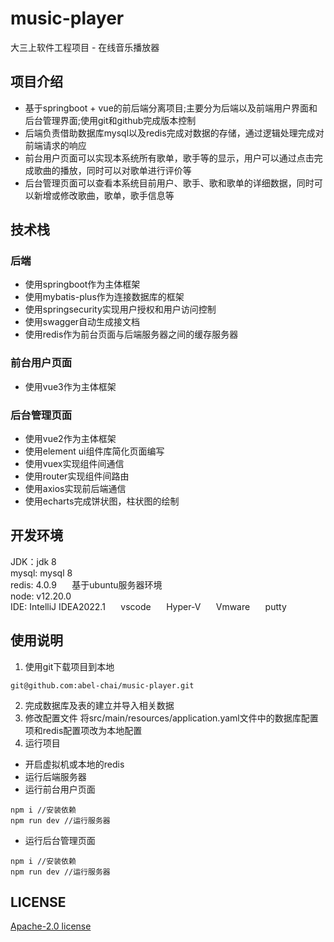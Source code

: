 # music-player
大三上软件工程项目 - 在线音乐播放器

## 项目介绍
 - 基于springboot + vue的前后端分离项目;主要分为后端以及前端用户界面和后台管理界面;使用git和github完成版本控制
 - 后端负责借助数据库mysql以及redis完成对数据的存储，通过逻辑处理完成对前端请求的响应
 - 前台用户页面可以实现本系统所有歌单，歌手等的显示，用户可以通过点击完成歌曲的播放，同时可以对歌单进行评价等
 - 后台管理页面可以查看本系统目前用户、歌手、歌和歌单的详细数据，同时可以新增或修改歌曲，歌单，歌手信息等
 
## 技术栈
### 后端
 - 使用springboot作为主体框架
 - 使用mybatis-plus作为连接数据库的框架
 - 使用springsecurity实现用户授权和用户访问控制
 - 使用swagger自动生成接文档
 - 使用redis作为前台页面与后端服务器之间的缓存服务器
### 前台用户页面                                       
 - 使用vue3作为主体框架
### 后台管理页面                                               
 - 使用vue2作为主体框架
 - 使用element ui组件库简化页面编写
 - 使用vuex实现组件间通信
 - 使用router实现组件间路由
 - 使用axios实现前后端通信
 - 使用echarts完成饼状图，柱状图的绘制
 
## 开发环境
JDK：jdk 8 \
mysql: mysql 8 \
redis: 4.0.9 $\quad$ 基于ubuntu服务器环境 \
node: v12.20.0 \
IDE: IntelliJ IDEA2022.1 $\quad$ vscode $\quad$ Hyper-V $\quad$ Vmware $\quad$ putty

## 使用说明
1. 使用git下载项目到本地
```
git@github.com:abel-chai/music-player.git
```
2. 完成数据库及表的建立并导入相关数据
3. 修改配置文件
将src/main/resources/application.yaml文件中的数据库配置项和redis配置项改为本地配置
4. 运行项目 
 - 开启虚拟机或本地的redis
 - 运行后端服务器
 - 运行前台用户页面
 ```
 npm i //安装依赖
 npm run dev //运行服务器
 ```
 - 运行后台管理页面
 ```
 npm i //安装依赖
 npm run dev //运行服务器
 ```
 
 ## LICENSE
[Apache-2.0 license](https://github.com/abel-chai/music-player/blob/main/LICENSE)
